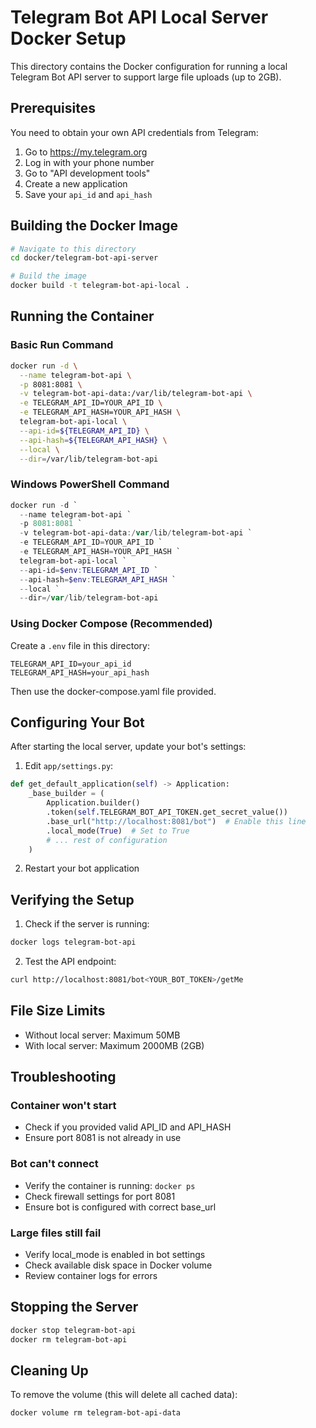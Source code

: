 # Telegram Bot API Local Server Docker Setup

This directory contains the Docker configuration for running a local Telegram Bot API server to support large file uploads (up to 2GB).

## Prerequisites

You need to obtain your own API credentials from Telegram:
1. Go to https://my.telegram.org
2. Log in with your phone number
3. Go to "API development tools"
4. Create a new application
5. Save your `api_id` and `api_hash`

## Building the Docker Image

```bash
# Navigate to this directory
cd docker/telegram-bot-api-server

# Build the image
docker build -t telegram-bot-api-local .
```

## Running the Container

### Basic Run Command

```bash
docker run -d \
  --name telegram-bot-api \
  -p 8081:8081 \
  -v telegram-bot-api-data:/var/lib/telegram-bot-api \
  -e TELEGRAM_API_ID=YOUR_API_ID \
  -e TELEGRAM_API_HASH=YOUR_API_HASH \
  telegram-bot-api-local \
  --api-id=${TELEGRAM_API_ID} \
  --api-hash=${TELEGRAM_API_HASH} \
  --local \
  --dir=/var/lib/telegram-bot-api
```

### Windows PowerShell Command

```powershell
docker run -d `
  --name telegram-bot-api `
  -p 8081:8081 `
  -v telegram-bot-api-data:/var/lib/telegram-bot-api `
  -e TELEGRAM_API_ID=YOUR_API_ID `
  -e TELEGRAM_API_HASH=YOUR_API_HASH `
  telegram-bot-api-local `
  --api-id=$env:TELEGRAM_API_ID `
  --api-hash=$env:TELEGRAM_API_HASH `
  --local `
  --dir=/var/lib/telegram-bot-api
```

### Using Docker Compose (Recommended)

Create a `.env` file in this directory:
```env
TELEGRAM_API_ID=your_api_id
TELEGRAM_API_HASH=your_api_hash
```

Then use the docker-compose.yaml file provided.

## Configuring Your Bot

After starting the local server, update your bot's settings:

1. Edit `app/settings.py`:
```python
def get_default_application(self) -> Application:
    _base_builder = (
        Application.builder()
        .token(self.TELEGRAM_BOT_API_TOKEN.get_secret_value())
        .base_url("http://localhost:8081/bot")  # Enable this line
        .local_mode(True)  # Set to True
        # ... rest of configuration
    )
```

2. Restart your bot application

## Verifying the Setup

1. Check if the server is running:
```bash
docker logs telegram-bot-api
```

2. Test the API endpoint:
```bash
curl http://localhost:8081/bot<YOUR_BOT_TOKEN>/getMe
```

## File Size Limits

- Without local server: Maximum 50MB
- With local server: Maximum 2000MB (2GB)

## Troubleshooting

### Container won't start
- Check if you provided valid API_ID and API_HASH
- Ensure port 8081 is not already in use

### Bot can't connect
- Verify the container is running: `docker ps`
- Check firewall settings for port 8081
- Ensure bot is configured with correct base_url

### Large files still fail
- Verify local_mode is enabled in bot settings
- Check available disk space in Docker volume
- Review container logs for errors

## Stopping the Server

```bash
docker stop telegram-bot-api
docker rm telegram-bot-api
```

## Cleaning Up

To remove the volume (this will delete all cached data):
```bash
docker volume rm telegram-bot-api-data
```